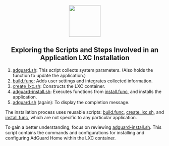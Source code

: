 <div align="center">
<img src="https://raw.githubusercontent.com/gdadd/pve-scripts/main/misc/images/logo.png" height="100px" />
</div>
<h2><div align="center">Exploring the Scripts and Steps Involved in an Application LXC Installation</div></h2>

1) [adguard.sh](https://github.com/gdadd/pve-scripts/blob/main/ct/adguard.sh): This script collects system parameters. (Also holds the function to update the application.)
2) [build.func](https://github.com/gdadd/pve-scripts/blob/main/misc/build.func): Adds user settings and integrates collected information.
3) [create_lxc.sh](https://github.com/gdadd/pve-scripts/blob/main/ct/create_lxc.sh): Constructs the LXC container.
4) [adguard-install.sh](https://github.com/gdadd/pve-scripts/blob/main/install/adguard-install.sh): Executes functions from [install.func](https://github.com/gdadd/pve-scripts/blob/main/misc/install.func), and installs the application.
5) [adguard.sh](https://github.com/gdadd/pve-scripts/blob/main/ct/adguard.sh) (again): To display the completion message.

The installation process uses reusable scripts: [build.func](https://github.com/gdadd/pve-scripts/blob/main/misc/build.func), [create_lxc.sh](https://github.com/gdadd/pve-scripts/blob/main/ct/create_lxc.sh), and [install.func](https://github.com/gdadd/pve-scripts/blob/main/misc/install.func), which are not specific to any particular application.

To gain a better understanding, focus on reviewing [adguard-install.sh](https://github.com/gdadd/pve-scripts/blob/main/install/adguard-install.sh). This script contains the commands and configurations for installing and configuring AdGuard Home within the LXC container.
